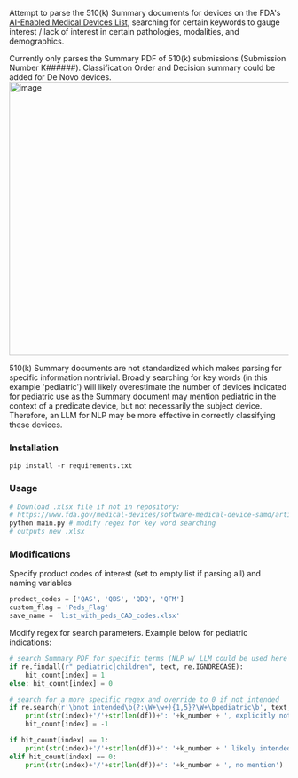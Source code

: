 Attempt to parse the 510(k) Summary documents for devices on the FDA's [AI-Enabled Medical Devices List](https://www.fda.gov/medical-devices/software-medical-device-samd/artificial-intelligence-enabled-medical-devices), searching for certain keywords to gauge interest / lack of interest in certain pathologies, modalities, and demographics.

Currently only parses the Summary PDF of 510(k) submissions (Submission Number K######). Classification Order and Decision summary could be added for De Novo devices.
<img width="694" height="493" alt="image" src="https://github.com/user-attachments/assets/d490db90-339f-4c9a-92dc-cc3aa1dd48df" />

510(k) Summary documents are not standardized which makes parsing for specific information nontrivial. Broadly searching for key words (in this example 'pediatric') will likely overestimate the number of devices indicated for pediatric use as the Summary document may mention pediatric in the context of a predicate device, but not necessarily the subject device. Therefore, an LLM for NLP may be more effective in correctly classifying these devices.

### Installation
`pip install -r requirements.txt`

### Usage
```python
# Download .xlsx file if not in repository:
# https://www.fda.gov/medical-devices/software-medical-device-samd/artificial-intelligence-enabled-medical-devices
python main.py # modify regex for key word searching
# outputs new .xlsx
```
### Modifications
Specify product codes of interest (set to empty list if parsing all) and naming variables
```python
product_codes = ['QAS', 'QBS', 'QDQ', 'QFM']
custom_flag = 'Peds_Flag'
save_name = 'list_with_peds_CAD_codes.xlsx'
```

Modify regex for search parameters. Example below for pediatric indications:
```python
# search Summary PDF for specific terms (NLP w/ LLM could be used here in place of regex)
if re.findall(r" pediatric|children", text, re.IGNORECASE):
    hit_count[index] = 1
else: hit_count[index] = 0

# search for a more specific regex and override to 0 if not intended
if re.search(r'\bnot intended\b(?:\W+\w+){1,5}?\W+\bpediatric\b', text, flags=re.IGNORECASE) is not None:
    print(str(index)+'/'+str(len(df))+': '+k_number + ', explicitly not intended')
    hit_count[index] = -1

if hit_count[index] == 1:
    print(str(index)+'/'+str(len(df))+': '+k_number + ' likely intended for pediatric or children')
elif hit_count[index] == 0:
    print(str(index)+'/'+str(len(df))+': '+k_number + ', no mention')
```
